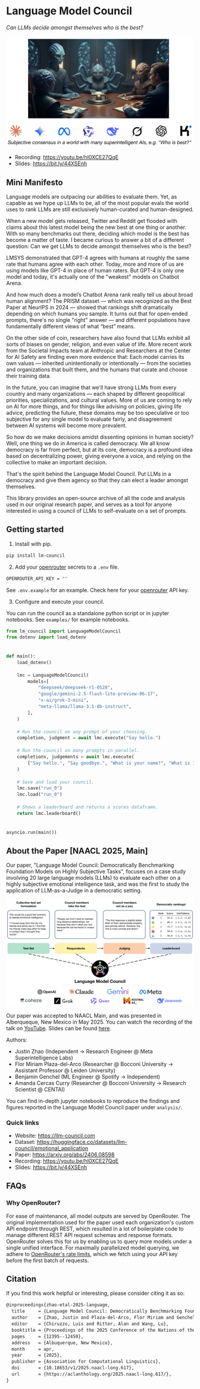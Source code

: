 # Language Model Council

*Can LLMs decide amongst themselves who is the best?*

![alt text](images/council.png)

- Recording: <https://youtu.be/hI0XCE27QqE>
- Slides: <https://bit.ly/44XSEnh>

## Mini Manifesto

Language models are outpacing our abilities to evaluate them. Yet, as capable as we hype up LLMs to be, all of the most popular evals the world uses to rank LLMs are still exclusively human-curated and human-designed.

When a new model gets released, Twitter and Reddit get flooded with claims about this latest model being the new best at one thing or another. With so many benchmarks out there, deciding which model is the best has become a matter of taste. I became curious to answer a bit of a different question: Can we get LLMs to decide amongst themselves who is the best?

LMSYS demonstrated that GPT-4 agrees with humans at roughly the same rate that humans agree with each other. Today, more and more of us are using models like GPT-4 in place of human raters. But GPT-4 is only one model and today, it's actually one of the "weakest" models on Chatbot Arena.

And how much does a model’s Chatbot Arena rank really tell us about broad human alignment? The PRISM dataset — which was recognized as the Best Paper at NeurIPS in 2024 — showed that rankings shift dramatically depending on which humans you sample. It turns out that for open-ended prompts, there's no single "right" answer — and different populations have fundamentally different views of what “best” means.

On the other side of coin, researchers have also found that LLMs exhibit all sorts of biases on gender, religion, and even value of life. More recent work from the Societal Impacts team at Anthropic and Researchers at the Center for AI Safety are finding even more evidence that: Each model carries its own values — inherited unintentionally or intentionally — from the societies and organizations that built them, and the humans that curate and choose their training data.

In the future, you can imagine that we'll have strong LLMs from every country and many organizations — each shaped by different geopolitical priorities, specializations, and cultural values. More of us are coming to rely on AI for more things, and for things like advising on policies, giving life advice, predicting the future, these domains may be too speculative or too subjective for any single model to evaluate fairly, and disagreement between AI systems will become more prevalent.

So how do we make decisions amidst dissenting opinions in human society? Well, one thing we do in America is called democracy. We all know democracy is far from perfect, but at its core, democracy is a profound idea based on decentralizing power, giving everyone a voice, and relying on the collective to make an important decision.

That's the spirit behind the Language Model Council. Put LLMs in a democracy and give them agency so that they can elect a leader amongst themselves.

This library provides an open-source archive of all the code and analysis used in our original research paper, and serves as a tool for anyone interested in using a council of LLMs to self-evaluate on a set of prompts.

## Getting started

1. Install with pip.

```sh
pip install lm-council
```

2. Add your [openrouter](https://openrouter.ai/) secrets to a `.env` file.

```sh
OPENROUTER_API_KEY = ""
```

See `.env.example` for an example. Check here for your [openrouter](https://openrouter.ai/settings/keys) API key.

3. Configure and execute your council.

You can run the council as a standalone python script or in jupyter notebooks. See `examples/` for example notebooks.

```python
from lm_council import LanguageModelCouncil
from dotenv import load_dotenv


def main():
    load_dotenv()

    lmc = LanguageModelCouncil(
        models=[
            "deepseek/deepseek-r1-0528",
            "google/gemini-2.5-flash-lite-preview-06-17",
            "x-ai/grok-3-mini",
            "meta-llama/llama-3.1-8b-instruct",
        ],
    )

    # Run the council on any prompt of your choosing.
    completion, judgment = await lmc.execute("Say hello.")

    # Run the council on many prompts in parallel.
    completions, judgements = await lmc.execute(
        ["Say hello.", "Say goodbye.", "What is your name?", "What is 1 + 1?"]
    )

    # Save and load your council.
    lmc.save("run_0")
    lmc.load("run_0")

    # Shows a leaderboard and returns a scores dataframe.
    return lmc.leaderboard()


asyncio.run(main())
```

## About the Paper [NAACL 2025, Main]

Our paper, "Language Model Council: Democratically Benchmarking Foundation Models on Highly Subjective Tasks", focuses on a case study involving 20 large language models (LLMs) to evaluate each other on a highly subjective emotional intelligence task, and was the first to study the application of LLM-as-a-Judge in a democratic setting.

<p align="center">
  <img src="images/paper.png" alt="hero">
</p>

Our paper was accepted to NAACL Main, and was presented in Alberqueque, New Mexico in May 2025. You can watch the recording of the talk on [YouTube](https://youtu.be/hI0XCE27QqE). Slides can be found [here](https://bit.ly/44XSEnh).

Authors:

- Justin Zhao (Independent -> Research Engineer @ Meta Superintelligence Labs)
- Flor Miriam Plaza-del-Arco (Researcher @ Bocconi University -> Assistant Professor @ Leiden University)
- Benjamin Genchel (ML Engineer @ Spotify -> Independent)
- Amanda Cercas Curry (Researcher @ Bocconi University -> Research Scientist @ CENTAI)

You can find in-depth jupyter notebooks to reproduce the findings and figures reported in the
Language Model Council paper under `analysis/`.

### Quick links

- Website: <https://llm-council.com>
- Dataset: <https://huggingface.co/datasets/llm-council/emotional_application>
- Paper: <https://arxiv.org/abs/2406.08598>
- Recording: <https://youtu.be/hI0XCE27QqE>
- Slides: <https://bit.ly/44XSEnh>

## FAQs

### Why OpenRouter?

For ease of maintenance, all model outputs are served by OpenRouter. The original implementation used for the paper used each organization's custom API endpoint through REST, which resulted in a lot of boilerplate code to manage different REST API request schemas and response formats. OpenRouter solves this for us by enabling us to query more models under a single unified interface. For maximally parallelized model querying, we adhere to [OpenRouter's rate limits](https://openrouter.ai/docs/api-reference/limits), which we fetch using your API key before the first batch of requests.

## Citation

If you find this work helpful or interesting, please consider citing it as so:

```latex
@inproceedings{zhao-etal-2025-language,
  title     = {Language Model Council: Democratically Benchmarking Foundation Models on Highly Subjective Tasks},
  author    = {Zhao, Justin and Plaza-del-Arco, Flor Miriam and Genchel, Benjamin and Curry, Amanda Cercas},
  editor    = {Chiruzzo, Luis and Ritter, Alan and Wang, Lu},
  booktitle = {Proceedings of the 2025 Conference of the Nations of the Americas Chapter of the Association for Computational Linguistics: Human Language Technologies (Volume 1: Long Papers)},
  pages     = {12395--12450},
  address   = {Albuquerque, New Mexico},
  month     = apr,
  year      = {2025},
  publisher = {Association for Computational Linguistics},
  doi       = {10.18653/v1/2025.naacl-long.617},
  url       = {https://aclanthology.org/2025.naacl-long.617/},
}
```
